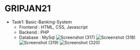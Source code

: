 # GRIPJAN21



- Task1: Basic-Banking-System
  - Frontend : HTML, CSS, Javascript
  - Backend : PHP
  - Database : MySql
![Screenshot (317)](https://user-images.githubusercontent.com/61503734/122663716-2fbd7600-d1ba-11eb-8bb1-47dd9ced8f72.png)
![Screenshot (318)](https://user-images.githubusercontent.com/61503734/122663706-292efe80-d1ba-11eb-8d13-2d2700615fa2.png)
![Screenshot (319)](https://user-images.githubusercontent.com/61503734/122663709-2a602b80-d1ba-11eb-870c-762c7c9cb599.png)
![Screenshot (320)](https://user-images.githubusercontent.com/61503734/122663710-2a602b80-d1ba-11eb-9649-7134a85df190.png)
  

